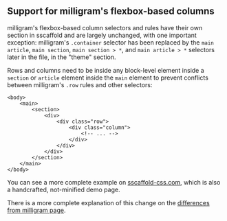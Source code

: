 ## Support for milligram's flexbox-based columns

milligram's flexbox-based column selectors and rules have their own section in sscaffold and are largely unchanged, with one important exception: milligram's `.container` selector has been replaced by the `main article`, `main section`, `main section > *`, and `main article > *` selectors later in the file, in the "theme" section.

Rows and columns need to be inside any block-level element inside a `section` or `article` element inside the `main` element to prevent conflicts between milligram's `.row` rules and other selectors:

```
<body>
    <main>
        <section>
            <div>
                <div class="row">
                    <div class="column">
                        <!-- ... -->
                    </div>
                </div>
            </div>
        </section>
    </main>
</body>
```

You can see a more complete example on [sscaffold-css.com](https://sscaffold-css.com/), which is also a handcrafted, not-minified demo page.

There is a more complete explanation of this change on the [differences from milligram page](../../diff/milligram/index.md).
